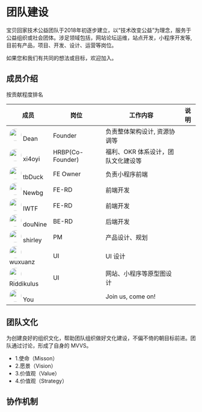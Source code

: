 # 团队建设

宝贝回家技术公益团队于2018年初逐步建立，以“技术改变公益”为理念，服务于公益组织或社会团体。涉足领域包括，网站论坛运维，站点开发，小程序开发等, 目前有产品，项目、开发、设计、运营等岗位。

如果您和我们有共同的想法或目标，欢迎加入。

## 成员介绍

按贡献程度排名

| 成员 | 岗位 |  工作内容  |  说明  |
| ---- |----| ----------|----|
| <img src="https://wx.qlogo.cn/mmhead/Q3auHgzwzM7KDsuiaK9BMqMh8nWmS2we5kDjCufTUFP0APwtn9pSlAA/64" style="width:32px; height:32px; border-radius:50%; "/>  Dean | Founder | 负责整体架构设计, 资源协调等  |    |
| <img src="http://wx.qlogo.cn/mmhead/Q3auHgzwzM6hPe6p4dURcERDlOS1IK4VgsDMk2JFWDK7tibq2lolq1g/64/0" style="width:32px; height:32px; border-radius:50%; "/>  xi4oyi | HRBP(Co-Founder)| 福利、OKR 体系设计，团队文化建设等  |    |
| <img src="http://wx.qlogo.cn/mmhead/daCYIKavDP339OBxQ3lcfpTW081rgjapgWJiclhsX4v0/64/0" style="width:32px; height:32px; border-radius:50%; "/>  tbDuck| FE Owner | 负责小程序前端  |    |
| <img src="http://wx.qlogo.cn/mmhead/PXeiaUTibV21CqnPnL3ekcibcYtLnckWFuem05sMHQXQxM/64/0" style="width:32px; height:32px; border-radius:50%; "/>  Newbg | FE-RD | 前端开发 |    |
| <img src="http://wx.qlogo.cn/mmhead/Q3auHgzwzM7ndt7HD622ltCicv6licTQxxN6vxdYiaYGmkyeSoOEeNDDg/64/0" style="width:32px; height:32px; border-radius:50%; "/>  IWTF | FE-RD | 前端开发 |    |
| <img src="http://wx.qlogo.cn/mmhead/PiajxSqBRaEJUrw1hw07l4ZQ6uHPO12RiccUHONT4DxKhibhkUX4liasTw/64/0" style="width:32px; height:32px; border-radius:50%; "/>  douNine | BE-RD | 后端开发 |    |
| <img src="https://wx.qlogo.cn/mmhead/ibefPNwibd61AdP63mprCZdPBrJUiaibbVwrfklC1RjKfP4/64" style="width:32px; height:32px; border-radius:50%; "/>  shirley | PM   | 产品设计、规划  |    |
| <img src="https://wx.qlogo.cn/mmhead/iaxbm0mx8p8JbKGj8M8x0u5JwtskkHg1BtfX0jic2fiazM/64" style="width:32px; height:32px; border-radius:50%; "/>  wuxuanz | UI  | UI 设计 |    |
| <img src="https://wx.qlogo.cn/mmhead/PiajxSqBRaEJGHsqeA6JWP4CBreCCzGopxvTClbfLDlYK4ibEVGhibTyw/64" style="width:32px; height:32px; border-radius:50%; "/>  Riddikulus | UI   | 网站、小程序等原型图设计 |    |
| <img src="https://wx.qlogo.cn/mmhead/Q3auHgzwzM4pGAAx4ezTdYo0xS8e69K03ziaTQ4iaFKocfc8Y8fgBSeA/64" style="width:32px; height:32px; border-radius:50%; "/>  You |      | Join us, come on!  |    |

## 团队文化

为创建良好的组织文化，帮助团队组织做好文化建设，不偏不倚的朝目标前进。团队通过讨论，形成了自身的 MVVS。

* 1.使命（Misson）
* 2.愿景（Vision）
* 3.价值观（Value）
* 4.价值观（Strategy）

## 协作机制
